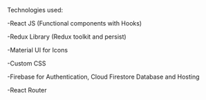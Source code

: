 Technologies used:

-React JS (Functional components with Hooks)

-Redux Library (Redux toolkit and persist)

-Material UI for Icons

-Custom CSS

-Firebase for Authentication, Cloud Firestore Database and Hosting

-React Router

